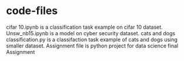# code-files
cifar 10.ipynb is a classification task example on cifar 10 dataset.
Unsw_nb15.ipynb is a model on cyber security dataset.
cats and dogs classification.py is a classifaction task example of cats and dogs using smaller dataset.
Assignment file is python project for data science final Assignment
